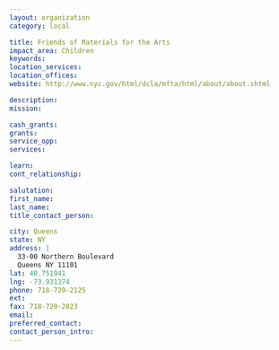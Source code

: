 ```yaml
---
layout: organization
category: local

title: Friends of Materials for the Arts
impact_area: Children
keywords: 
location_services: 
location_offices: 
website: http://www.nyc.gov/html/dcla/mfta/html/about/about.shtml

description: 
mission: 

cash_grants: 
grants: 
service_opp: 
services: 

learn: 
cont_relationship: 

salutation: 
first_name: 
last_name: 
title_contact_person: 

city: Queens
state: NY
address: |
  33-00 Northern Boulevard     
  Queens NY 11101
lat: 40.751941
lng: -73.931374
phone: 718-729-2125
ext: 
fax: 718-729-2823
email: 
preferred_contact: 
contact_person_intro: 
---
```

